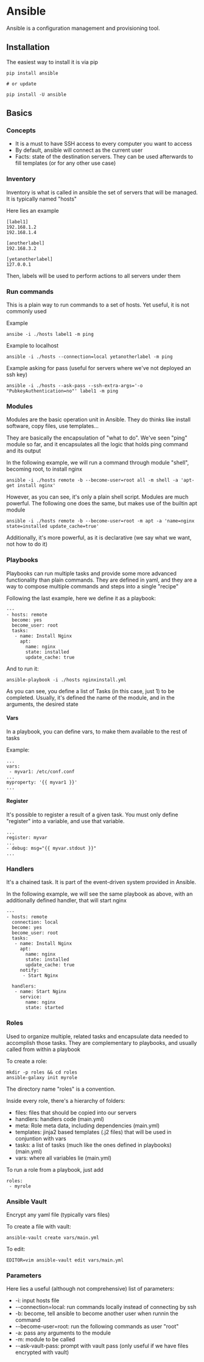 # Ansible

Ansible is a configuration management and provisioning tool.

## Installation

The easiest way to install it is via pip

```
pip install ansible

# or update

pip install -U ansible
```
## Basics

### Concepts

- It is a must to have SSH access to every computer you want to access
- By default, ansible will connect as the current user
- Facts: state of the destination servers. They can be used afterwards to fill templates (or for any other use case)

### Inventory

Inventory is what is called in ansible the set of servers that will be managed. It is typically named "hosts"

Here lies an example

```
[label1]
192.168.1.2
192.168.1.4

[anotherlabel]
192.168.3.2

[yetanotherlabel]
127.0.0.1
```

Then, labels will be used to perform actions to all servers under them

### Run commands

This is a plain way to run commands to a set of hosts. Yet useful, it is not commonly used

Example

```
ansibe -i ./hosts label1 -m ping 
```

Example to localhost

```
ansible -i ./hosts --connection=local yetanotherlabel -m ping
```

Example asking for pass (useful for servers where we've not deployed an ssh key)

```
ansible -i ./hosts --ask-pass --ssh-extra-args='-o "PubkeyAuthentication=no"' label1 -m ping
```

### Modules

Modules are the basic operation unit in Ansible. They do thinks like install software, copy files, use templates...

They are basically the encapsulation of "what to do". We've seen "ping" module so far, and it encapsulates all the logic that holds ping command and its output

In the following example, we will run a command through module "shell", becoming root, to install nginx

```
ansible -i ./hosts remote -b --become-user=root all -m shell -a 'apt-get install nginx'
```

However, as you can see, it's only a plain shell script. Modules are much powerful. The following one does the same, but makes use of the builtin apt module

```
ansible -i ./hosts remote -b --become-user=root -m apt -a 'name=nginx state=installed update_cache=true'
```

Additionally, it's more powerful, as it is declarative (we say what we want, not how to do it)

### Playbooks

Playbooks can run multiple tasks and provide some more advanced functionality than plain commands. They are defined in yaml, and they are a way to compose multiple commands and steps into a single "recipe"

Following the last example, here we define it as a playbook:

```
---
- hosts: remote
  become: yes
  become_user: root
  tasks:
   - name: Install Nginx
     apt:
       name: nginx
       state: installed
       update_cache: true
```

And to run it:

```
ansible-playbook -i ./hosts nginxinstall.yml
```

As you can see, you define a list of Tasks (in this case, just 1) to be completed. Usually, it's defined the name of the module, and in the arguments, the desired state

#### Vars

In a playbook, you can define vars, to make them available to the rest of tasks

Example:

```
...
vars:
 - myvar1: /etc/conf.conf
...
myproperty: '{{ myvar1 }}'
...
```

#### Register

It's possible to register a result of a given task. You must only define "register" into a variable, and use that variable.

```
...
register: myvar
...
- debug: msg="{{ myvar.stdout }}"
...
```

### Handlers

It's a chained task. It is part of the event-driven system provided in Ansible.

In the following example, we will see the same playbook as above, with an additionally defined handler, that will start nginx

```
---
- hosts: remote
  connection: local
  become: yes
  become_user: root
  tasks:
   - name: Install Nginx
     apt:
       name: nginx
       state: installed
       update_cache: true
     notify:
      - Start Nginx

  handlers:
   - name: Start Nginx
     service:
       name: nginx
       state: started
```

### Roles

Used to organize multiple, related tasks and encapsulate data needed to accomplish those tasks. They are complementary to playbooks, and usually called from within a playbook

To create a role:

```
mkdir -p roles && cd roles
ansible-galaxy init myrole
```

The directory name "roles" is a convention.

Inside every role, there's a hierarchy of folders:

- files: files that should be copied into our servers
- handlers: handlers code (main.yml)
- meta: Role meta data, including dependencies (main.yml)
- templates: jinja2 based templates (.j2 files) that will be used in conjuntion with vars
- tasks: a list of tasks (much like the ones defined in playbooks) (main.yml)
- vars: where all variables lie (main.yml)

To run a role from a playbook, just add

```
roles:
 - myrole
```

### Ansible Vault

Encrypt any yaml file (typically vars files)

To create a file with vault:

```
ansible-vault create vars/main.yml
```

To edit:

```
EDITOR=vim ansible-vault edit vars/main.yml
```

### Parameters

Here lies a useful (although not comprehensive) list of parameters:

- -i: input hosts file
- --connection=local: run commands locally instead of connecting by ssh
- -b: become, tell ansible to become another user when runnin the command
- --become-user=root: run the following commands as user "root"
- -a: pass any arguments to the module 
- -m: module to be called
- --ask-vault-pass: prompt with vault pass (only useful if we have files encrypted with vault)
